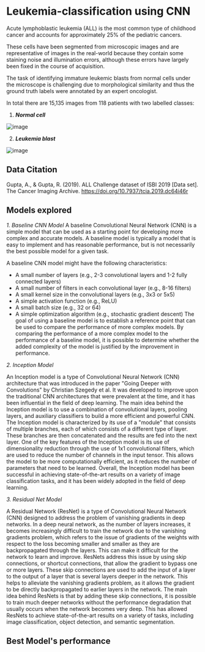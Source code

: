 # Leukemia-classification using CNN 

Acute lymphoblastic leukemia (ALL) is the most common type of childhood cancer and accounts for approximately 25% of the pediatric cancers.

These cells have been segmented from microscopic images and are representative of images in the real-world because they contain some staining noise and illumination errors, although these errors have largely been fixed in the course of acquisition.

The task of identifying immature leukemic blasts from normal cells under the microscope is challenging due to morphological similarity and thus the ground truth labels were annotated by an expert oncologist.

In total there are 15,135 images from 118 patients with two labelled classes:

1. ***Normal cell***

![image](https://user-images.githubusercontent.com/121529081/210246623-9cc0e959-b598-434f-9688-411a339d671b.png)

2. ***Leukemia blast***

![image](https://user-images.githubusercontent.com/121529081/210246335-7eb59369-4e98-4579-9ff3-523f78f2a23a.png)


## Data Citation
Gupta, A., & Gupta, R. (2019). ALL Challenge dataset of ISBI 2019 [Data set]. The Cancer Imaging Archive. https://doi.org/10.7937/tcia.2019.dc64i46r

## Models explored 
*1. Baseline CNN Model*
A baseline Convolutional Neural Network (CNN) is a simple model that can be used as a starting point for developing more complex and accurate models. A baseline model is typically a model that is easy to implement and has reasonable performance, but is not necessarily the best possible model for a given task.

A baseline CNN model might have the following characteristics:
- A small number of layers (e.g., 2-3 convolutional layers and 1-2 fully connected layers)
- A small number of filters in each convolutional layer (e.g., 8-16 filters)
- A small kernel size in the convolutional layers (e.g., 3x3 or 5x5)
- A simple activation function (e.g., ReLU)
- A small batch size (e.g., 32 or 64)
- A simple optimization algorithm (e.g., stochastic gradient descent)
The goal of using a baseline model is to establish a reference point that can be used to compare the performance of more complex models. By comparing the performance of a more complex model to the performance of a baseline model, it is possible to determine whether the added complexity of the model is justified by the improvement in performance.




*2. Inception Model*

An Inception model is a type of Convolutional Neural Network (CNN) architecture that was introduced in the paper "Going Deeper with Convolutions" by Christian Szegedy et al. It was developed to improve upon the traditional CNN architectures that were prevalent at the time, and it has been influential in the field of deep learning.
The main idea behind the Inception model is to use a combination of convolutional layers, pooling layers, and auxiliary classifiers to build a more efficient and powerful CNN. The Inception model is characterized by its use of a "module" that consists of multiple branches, each of which consists of a different type of layer. These branches are then concatenated and the results are fed into the next layer.
One of the key features of the Inception model is its use of dimensionality reduction through the use of 1x1 convolutional filters, which are used to reduce the number of channels in the input tensor. This allows the model to be more computationally efficient, as it reduces the number of parameters that need to be learned.
Overall, the Inception model has been successful in achieving state-of-the-art results on a variety of image classification tasks, and it has been widely adopted in the field of deep learning.

*3. Residual Net Model*

A Residual Network (ResNet) is a type of Convolutional Neural Network (CNN) designed to address the problem of vanishing gradients in deep networks. In a deep neural network, as the number of layers increases, it becomes increasingly difficult to train the network due to the vanishing gradients problem, which refers to the issue of gradients of the weights with respect to the loss becoming smaller and smaller as they are backpropagated through the layers. This can make it difficult for the network to learn and improve.
ResNets address this issue by using skip connections, or shortcut connections, that allow the gradient to bypass one or more layers. These skip connections are used to add the input of a layer to the output of a layer that is several layers deeper in the network. This helps to alleviate the vanishing gradients problem, as it allows the gradient to be directly backpropagated to earlier layers in the network.
The main idea behind ResNets is that by adding these skip connections, it is possible to train much deeper networks without the performance degradation that usually occurs when the network becomes very deep. This has allowed ResNets to achieve state-of-the-art results on a variety of tasks, including image classification, object detection, and semantic segmentation.






## Best Model's performance

